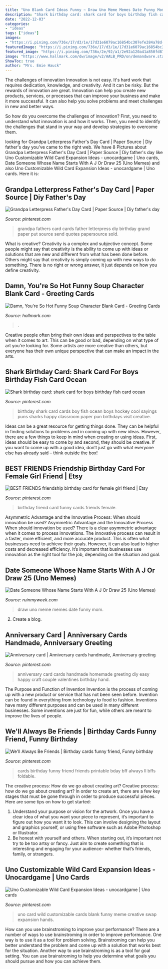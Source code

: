 ```yaml
---
title: "Uno Blank Card Ideas Funny ~ Draw Uno Meme Memes Date Funny Mom"
description: "Shark birthday card: shark card for boys birthday fish card ocean"
date: "2022-12-03"
categories:
- "ideas"
tags: ["ideas"]
images:
- "https://i.pinimg.com/736x/17/d3/1e/17d31e6079ac16854bc307efe284a78d--birthday-cards-for-best-friends-best-friends-funny.jpg"
featuredImage: "https://i.pinimg.com/736x/17/d3/1e/17d31e6079ac16854bc307efe284a78d--birthday-cards-for-best-friends-best-friends-funny.jpg"
featured_image: "https://i.pinimg.com/736x/2e/92/a1/2e92a120a41a850fd8748469f47bcb0a.jpg"
image: "https://www.hallmark.com/dw/image/v2/AALB_PRD/on/demandware.static/-/Sites-hallmark-master/default/dw161b07dc/images/finished-goods/Hot-Soup-Blank-Love-Card_299YYF1351_03.jpg?sw=1920"
ShowToc: true
author: "Mrs. Emie Hauck"
---
```



The challenges of innovation
Innovation is not easy. It's hard work that requires dedication, knowledge, and creativity. And it can be risky. But the rewards of innovation are great.
Innovation can help you create new products, services, or processes that can improve your business and make it more successful. It can also help you solve problems and meet challenges in new and better ways.

So how do you overcome the challenges of innovation? First, you need to understand what innovation is and how it works. Then, you need to identify the challenges that stand in your way and develop strategies to overcome them.

	

		
looking for Grandpa Letterpress Father&#039;s Day Card | Paper Source | Diy father&#039;s day you've came to the right web. We have 8 Pictures about Grandpa Letterpress Father&#039;s Day Card | Paper Source | Diy father&#039;s day like Uno Customizable Wild Card Expansion Ideas - unocardgame | Uno cards, Date Someone Whose Name Starts With A J Or Draw 25 (Uno Memes) and also Uno Customizable Wild Card Expansion Ideas - unocardgame | Uno cards. Here it is:
		
    
## Grandpa Letterpress Father&#039;s Day Card | Paper Source | Diy Father&#039;s Day

<img loading=lazy src="https://i.pinimg.com/736x/e5/10/8e/e5108ebb501d8017489170741d7044f9.jpg" onerror="this.onerror=null;this.src='https://tse1.mm.bing.net/th?id=OIP.FCnUJrHmFSI3qD4nyuhgKQHaHa&amp;pid=15.1';" alt="Grandpa Letterpress Father&#039;s Day Card | Paper Source | Diy father&#039;s day">

_Source: pinterest.com_

>grandpa fathers card cards father letterpress diy birthday grand paper put source send quotes papersource sold. 

	

What is creative?
Creativity is a complex and subjective concept. Some people might say that creativity is the ability to come up with ideas or solutions that are new and different from what has been done before. Others might say that creativity is simply coming up with new ways to do something. There is no right or wrong answer, it just depends on how you define creativity.

    
## Damn, You&#039;re So Hot Funny Soup Character Blank Card - Greeting Cards

<img loading=lazy src="https://www.hallmark.com/dw/image/v2/AALB_PRD/on/demandware.static/-/Sites-hallmark-master/default/dw161b07dc/images/finished-goods/Hot-Soup-Blank-Love-Card_299YYF1351_03.jpg?sw=1920" onerror="this.onerror=null;this.src='https://tse2.mm.bing.net/th?id=OIP.rH4RiwLWCsVVj5nBPAapBQHaHa&amp;pid=15.1';" alt="Damn, You&#039;re So Hot Funny Soup Character Blank Card - Greeting Cards">

_Source: hallmark.com_

>. 

	

Creative people often bring their own ideas and perspectives to the table when it comes to art. This can be good or bad, depending on what type of art you’re looking for. Some artists are more creative than others, but everyone has their own unique perspective that can make an impact in the arts.

    
## Shark Birthday Card: Shark Card For Boys Birthday Fish Card Ocean

<img loading=lazy src="https://i.pinimg.com/originals/49/df/79/49df79225d3ef88c258dfa2fe52a1c64.jpg" onerror="this.onerror=null;this.src='https://tse1.mm.bing.net/th?id=OIP.POOodceLs-OCqji_PcjhmgHaJ4&amp;pid=15.1';" alt="Shark birthday card: shark card for boys birthday fish card ocean">

_Source: pinterest.com_

>birthday shark card cards boy fish ocean boys hockey cool sayings puns sharks happy classroom paper pun birthdays visit creative. 

	

Ideas can be a great resource for getting things done. They can be helpful in finding solutions to problems and in coming up with new ideas. However, there are a few things to keep in mind when creating or using ideas. First, ideas should be easy to come by and second, they should be creative. If you want to come up with a good idea, don’t just go with what everyone else has already said – think outside the box!

    
## BEST FRIENDS Friendship Birthday Card For Female Girl Friend | Etsy

<img loading=lazy src="https://i.pinimg.com/736x/80/b4/7b/80b47bcdf2618fa8e00032e0b5243e75.jpg" onerror="this.onerror=null;this.src='https://tse4.mm.bing.net/th?id=OIP.rjf3yBftgUAV8piNkXSZuQHaHa&amp;pid=15.1';" alt="BEST FRIENDS friendship birthday card for female girl friend | Etsy">

_Source: pinterest.com_

>birthday friend card funny cards friends female. 

	

Asymmetric Advantage and the Innovative Process: When should innovation be used?
Asymmetric Advantage and the Innovative Process
When should innovation be used? There is a clear asymmetric advantage when it comes to process innovations. The innovative process can result in a faster, more efficient, and more accurate product. This is often what businesses need to achieve their goals. However, it can also lead to higher costs and decreased efficiency. It’s important that businesses use innovation as the right tool for the job, depending on the situation and goal.

    
## Date Someone Whose Name Starts With A J Or Draw 25 (Uno Memes)

<img loading=lazy src="https://ruinmyweek.com/wp-content/uploads/2020/01/draw-25-uno-meme-6.jpg" onerror="this.onerror=null;this.src='https://tse4.mm.bing.net/th?id=OIP.6QUtjl-zFJ3HN9Bn8cTfswHaD4&amp;pid=15.1';" alt="Date Someone Whose Name Starts With A J Or Draw 25 (Uno Memes)">

_Source: ruinmyweek.com_

>draw uno meme memes date funny mom. 

	

2. Create a blog.

    
## Anniversary Card | Anniversary Cards Handmade, Anniversary Greeting

<img loading=lazy src="https://i.pinimg.com/736x/2e/92/a1/2e92a120a41a850fd8748469f47bcb0a.jpg" onerror="this.onerror=null;this.src='https://tse2.mm.bing.net/th?id=OIP.9YYjBMvxz5TIoARWdvOM4gHaJ3&amp;pid=15.1';" alt="Anniversary card | Anniversary cards handmade, Anniversary greeting">

_Source: pinterest.com_

>anniversary card cards handmade homemade greeting diy easy happy craft couple valentines birthday hand. 

	

The Purpose and Function of Invention
Invention is the process of coming up with a new product or service that has not been seen before. Invention can be found in everything from technology to food to fashion. Inventions have many different purposes and can be used in many different businesses. Some inventions are just for fun, while others are meant to improve the lives of people.

    
## We&#039;ll Always Be Friends | Birthday Cards Funny Friend, Funny Birthday

<img loading=lazy src="https://i.pinimg.com/736x/17/d3/1e/17d31e6079ac16854bc307efe284a78d--birthday-cards-for-best-friends-best-friends-funny.jpg" onerror="this.onerror=null;this.src='https://tse2.mm.bing.net/th?id=OIP.aZAollPORi1DbYg2GlOzNQHaHa&amp;pid=15.1';" alt="We&#039;ll Always Be Friends | Birthday cards funny friend, Funny birthday">

_Source: pinterest.com_

>cards birthday funny friend friends printable bday bff always ll bffs foldable. 

	

The creative process: How do we go about creating art?
Creative process: how do we go about creating art?
In order to create art, there are a few key stages that must be gone through in order to produce successful pieces. Here are some tips on how to get started: 

1. Understand your purpose or vision for the artwork. Once you have a clear idea of what you want your piece to represent, it’s important to figure out how you want it to look. This can involve designing the layout and graphics yourself, or using free software such as Adobe Photoshop or Illustrator. 
2. Be honest with yourself and others. When starting out, it’s important not try to be too artsy or fancy. Just aim to create something that is interesting and engaging for your audience- whether that’s friends, family, or strangers. 

    
## Uno Customizable Wild Card Expansion Ideas - Unocardgame | Uno Cards

<img loading=lazy src="https://i.pinimg.com/736x/c8/cb/ab/c8cbabea756b9eb048ee6ba2802cc67c.jpg" onerror="this.onerror=null;this.src='https://tse4.mm.bing.net/th?id=OIP.66nCJn9E7uMkMzjsh6VgcQAAAA&amp;pid=15.1';" alt="Uno Customizable Wild Card Expansion Ideas - unocardgame | Uno cards">

_Source: pinterest.com_

>uno card wild customizable cards blank funny meme creative swap expansion hands. 

	

How can you use brainstroming to improve your performance?
There are a number of ways to use brainstroming in order to improve performance. One way is to use it as a tool for problem solving. Brainstroming can help you better understand the problem and come up with a solution that works best for the situation. Another way to use brainstroming is as a tool for goal setting. You can use brainstroming to help you determine what goals you should pursue and how you can achieve them.

